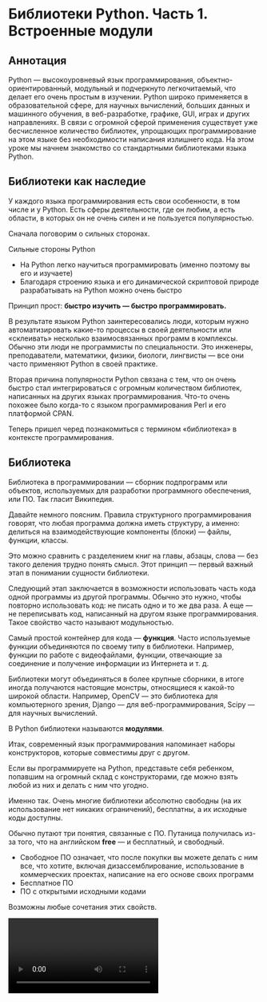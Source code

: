 # Библиотеки Python.  Часть 1. Встроенные модули 

## Аннотация

Python — высокоуровневый язык программирования, объектно-ориентированный, модульный и подчеркнуто легкочитаемый, что делает его очень простым в изучении. Python широко применяется в образовательной сфере, для научных вычислений, больших данных и машинного обучения, в веб-разработке, графике, GUI, играх и других направлениях. В связи с огромной сферой применения существует уже бесчисленное количество библиотек, упрощающих программирование на этом языке без необходимости написания излишнего кода. На этом уроке мы начнем знакомство со стандартными библиотеками языка Python.

## Библиотеки как наследие

У каждого языка программирования есть свои особенности, в том числе и у Python. Есть сферы деятельности, где он любим, а есть области, в которых он не очень силен и не пользуется популярностью.

Сначала поговорим о сильных сторонах.

Сильные стороны Python
- На Python легко научиться программировать (именно поэтому вы его и изучаете)
- Благодаря строению языка и его динамической скриптовой природе разрабатывать на Python можно очень быстро

Принцип прост: **быстро изучить — быстро программировать.**

В результате языком Python заинтересовались люди, которым нужно автоматизировать какие-то процессы в своей деятельности или «склеивать» несколько взаимосвязанных программ в комплексы. Обычно эти люди не программисты по специальности. Это инженеры, преподаватели, математики, физики, биологи, лингвисты — все они часто применяют Python в своей практике.

Вторая причина популярности Python связана с тем, что он очень быстро стал интегрироваться с огромным количеством библиотек, написанных на других языках программирования. Что-то очень похожее было когда-то с языком программирования Perl и его платформой CPAN.

Теперь пришел черед познакомиться с термином «библиотека» в контексте программирования.

## Библиотека

Библиотека в программировании — сборник подпрограмм или объектов, используемых для разработки программного обеспечения, или ПО. Так гласит Википедия.

Давайте немного поясним. Правила структурного программирования говорят, что любая программа должна иметь структуру, а именно: делиться на взаимодействующие компоненты (блоки) — файлы, функции, классы.

Это можно сравнить с разделением книг на главы, абзацы, слова — без такого деления трудно понять смысл. Этот принцип — первый важный этап в понимании сущности библиотеки.

Следующий этап заключается в возможности использовать часть кода одной программы из другой программы. Обычно это нужно, чтобы повторно использовать код: не писать одно и то же два раза. А еще — не переписывать код, написанный на другом языке программирования. Такое свойство часто называют модульностью.

Самый простой контейнер для кода — **функция**. Часто используемые функции объединяются по своему типу в библиотеки. Например, функции по работе с видеофайлами, функции, отвечающие за соединение и получение информации из Интернета и т. д.

Библиотеки могут объединяться в более крупные сборники, в итоге иногда получаются настоящие монстры, относящиеся к какой-то широкой области. Например, OpenCV — это библиотека для компьютерного зрения, Django — для веб-программирования, Scipy — для научных вычислений.

В Python библиотеки называются **модулями**.

Итак, современный язык программирования напоминает наборы конструкторов, которые совместимы друг с другом.

Если вы программируете на Python, представьте себя ребенком, попавшим на огромный склад с конструкторами, где можно взять любой из них и делать с ним что угодно.

Именно так. Очень многие библиотеки абсолютно свободны (на их использование нет никаких ограничений), бесплатны, а их исходные коды доступны.

Обычно путают три понятия, связанные с ПО. Путаница получилась из-за того, что на английском **free** — и бесплатный, и свободный.

- Свободное ПО означает, что после покупки вы можете делать с ним все, что хотите, включая дизассемблирование, использование в коммерческих проектах, написание на его основе своих программ
- Бесплатное ПО
- ПО с открытыми исходными кодами

Возможны любые сочетания этих свойств.

<video src="https://youtu.be/n1F_MfLRlX0"/>

Некоторые библиотеки, например, связанные с математическими вычислениями, очень старые и написаны еще на Fortran. При этом они используются в современных проектах, поскольку созданы профессиональными математиками и инженерами, многократно проверены и оптимизированы.

В этом смысле библиотеки — такое же наследие человечества, как литература, музыка и архитектура.

Интересный факт: с точки зрения закона, программы являются литературными произведениями.

## Репозиторий PyPI

**PyPI** — центральный репозиторий (хранилище) модулей для языка программирования Python. Он как PlayMarket для Android, AppStore для iPhone или CPAN для Perl.
Пройдите по [ссылке](https://pypi.org/). Вы увидите страницу, которая начинается со следующих слов:

*The Python Package Index (PyPI) is a repository of software for the Python programming language.*

*PyPI helps you find and install software developed and shared by the Python community.*

Обратите внимание: количество модулей уже превысило 200 000!

Наверное, можно в шутку говорить, что у Python на все случаи жизни есть нужная библиотека.

Допустим, вы хотите написать программу-бота для «ВКонтакте», чтобы она делала за вас репосты, ставила лайки, переписывалась с друзьями, предлагала подружиться... Так вот для этого тоже есть библиотека!

Как работать с PyPI, мы изучим на следующем уроке, а пока разберемся со встроенными модулями.

## Встроенные модули

Говорят, что Python поставляется уже с батарейками — даже стандартной библиотеки, входящей в комплект, уже достаточно для многих вещей.

![Встроенные модули](../images/python/p_22_01.png)

Стандартной библиотеке посвящен целый раздел документации. Советуем вам хотя бы раз просмотреть его, чтобы примерно знать, какие вообще библиотеки бывают.

Модули в Python устроены по иерархическому принципу, как каталоги в файловой системе. Один модуль может быть вложен в другой, причем вложенность не ограничена (хотя на практике редко бывает больше 4). Чтобы пользоваться функциями, объектами и классами из модуля, весь этот модуль или его часть нужно подключить к программе — **импортировать**.

Возникает вопрос: а почему бы не подключить все библиотеки сразу?
Можно, но это привело бы к нерациональному использованию оперативной памяти и очень долгой загрузке вашей программы.

Поэтому есть правило: **не импортируйте то, чем не пользуетесь.**

За импорт в Python отвечает директива `import`.

Давайте посмотрим на примерах, как это происходит.

```python
from math import pi # Возьмем число пи из библиотеки math
```

Теперь вам доступна переменная `pi`. (В Python это значение приближенно равно 3,141592653589793).

Модуль, переменную, класс или функцию можно при импорте назвать своим именем — для этого служит ключевое слово `as`, например:

```python
from math import pi as число_пи

print(число_пи)
```

```bash
3.141592653589793
```

Более того, поскольку в программе на языке Python в именах допустимы буквенные символы любых алфавитов, можно использовать даже греческие буквы (впрочем, это неудобно, если у вас кириллическо-латинская клавиатура).

```python
from math import pi as π

print(π)
```

```bash
3.141592653589793
```

Если нужно импортировать что-то с большей степенью вложенности, вам поможет символ ".", он выполняет ту же функцию, что и разные виды слешей в путях до файлов.

```python
# мне нужна функция urlopen из request,
# который находится внутри urllib
from urllib.request import urlopen
```

Мы можем импортировать всю библиотеку, но тогда для доступа к ее содержимому нужно снова использовать точку:

```python
import math
print(math.pi)
```

```bash
3.141592653589793
```

Или несколько точек. В любом случае аналогия с файловой структурой почти полная (объекты, функции и классы лежат в файлах, которые группируются в папки, которые тоже могут лежать в папках и т. д.).

```python
import urllib

urllib.request.urlopen(...)
```

Значения после директивы import можно писать через запятую:

```python
from math import sin, cos, tan
```

Значок `*` означает, что из библиотеки нужно импортировать все, что доступно.

```python
from math import *
```

Впрочем, так делать не рекомендуется, поскольку при таком подходе засоряется пространство имен.

Вспомните о двух полезных функций: `dir` (возвращает список со всем содержимым объекта, модуля и т. д.) и `help` (показывает справку об использовании данного объекта).

```python
import math

dir(math)
```

```bash
['__doc__', '__loader__', '__name__', '__package__', '__spec__',
 'acos', 'acosh','asin', 'asinh', 'atan', 'atan2', 'atanh', 'ceil',
 'copysign', 'cos', 'cosh','degrees', 'e', 'erf', 'erfc', 'exp',
 'expm1', 'fabs', 'factorial', 'floor','fmod', 'frexp', 'fsum',
 'gamma', 'hypot', 'isfinite', 'isinf', 'isnan', 'ldexp','lgamma',
 'log', 'log10', 'log1p', 'log2', 'modf', 'pi', 'pow', 'radians',
 'sin','sinh', 'sqrt', 'tan', 'tanh', 'trunc']
```

```bash
>>> help(math.sin)

Help on built-in function sin in module math:
 
sin(...)
    sin(x)
  
    Return the sine of x (measured in radians).
```

```python
>>> help(math.radians)

Help on built-in function radians in module math:
 
radians(...)
    radians(x)
  
    Convert angle x from degrees to radians.
```

```bash
>>> sin(radians(30))

0.49999999999999994
```

Обратите внимание: часть имен начинается с символа "`_`". Это служебные имена, мы их пока рассматривать не будем, да и программисты ими пользуются редко.

## «Пасхальные яйца» в Python

```python
>>> import this

The Zen of Python, by Tim Peters
 
Beautiful is better than ugly.
Explicit is better than implicit.
Simple is better than complex.
Complex is better than complicated.
Flat is better than nested.
Sparse is better than dense.
...
```

А импорт модуля с антигравитацией откроет в браузере комикс о том, что в Python действительно есть модули на все случаи жизни.

```python
>>> import antigravity
```
![Antigravity](../images/python/p_22_02.png)

## Модуль math

Давайте вернемся к встроенному модулю math и посмотрим внимательнее на то, какие возможности он нам предоставляет.

Мы писали программу для вычисления факториала числа, оказывается, такая функция уже есть:

```python
import math

print(math.factorial(5))
```
```bash
120
```

Довольно часто применяется и функция gcd для нахождения наибольшего общего делителя:

```python
import math

print(math.gcd(500, 600))
```

```bash
100
```

Кроме того, есть функции для возведения в степень pow, которое принимает число, которое надо возвести в степень первым аргументом, а вторым аргументом — показатель степени, в которую надо возвести первый аргумент. А для извлечения квадратного корня числа есть функция `math.sqrt`.

В Python есть встроенная функция `pow` или `**`, которая также возводит в степень, но есть ряд отличий. Например, math.pow всегда возвращает результат типа `float`.

```python
import math  # Возведение в степень

print(math.pow(10, 10))  # Извлечение квадратного корня
print(math.sqrt(16))
```

```bash
10000000000.0
4.0
```

В модуль math встроены тригонометрические функции вычисления синуса, косинуса, тангенса и т. д.:

```python
import math

print(math.sin(math.radians(90)))
print(math.cos(math.radians(0)))
print(math.tan(math.radians(45)))
```

```bash
1.0
1.0
0.9999999999999999
```

Обратите внимание: они принимают на вход значение угла в **радианах**, поэтому данные в градусах надо перевести в радианы с помощью функции модуля `math`, которая называется radians. Существует и зеркальная функция degrees для перевода радиан в градусы.

```python
import math

print(math.degrees(math.pi))
```

```bash
180.0
```

Кроме того, math содержит ряд дополнительных интересных функций, например, знает теорему Пифагора. Функция `hypot(a, b)` возвращает длину гипотенузы по двум катетам прямоугольного треугольника. Полный перечень функций и их описания можно посмотреть в документации.

## Модуль random

Этот модуль предназначен для работы с псевдослучайными последовательностями. Такие последовательности важны в математическом моделировании, в криптографии и в различных играх.

Давайте посмотрим структуру модуля.

```python
import random

print(dir(random))
```

```bash
['BPF', 'LOG4', 'NV_MAGICCONST', 'RECIP_BPF', 'Random',
 'SG_MAGICCONST', 'SystemRandom', 'TWOPI', '_BuiltinMethodType',
 '_MethodType', '_Sequence', '_Set','__all__', '__builtins__',
 '__cached__', '__doc__', '__file__', '__loader__','__name__',
 '__package__', '__spec__', '_acos', '_ceil', '_cos', '_e', '_exp',
 '_inst', '_log', '_pi', '_random', '_sha512', '_sin', '_sqrt', 
 '_test','_test_generator', '_urandom', '_warn', 'betavariate',
 'choice', 'expovariate','gammavariate', 'gauss', 'getrandbits',
 'getstate', 'lognormvariate','normalvariate', 'paretovariate',
 'randint', 'random', 'randrange', 'sample','seed', 'setstate',
 'shuffle', 'triangular', 'uniform', 'vonmisesvariate',
 'weibullvariate']
```

Как видим, довольно много функций. Давайте рассмотрим некоторые из них.
Для получения одного псевдослучайного целого числа можно воспользоваться одной из двух функций: `randrange` или `randint`. Функция `randrange` возвращает случайное число из диапазона. Как и в обычном range, мы можем указать начало, конец и шаг диапазона. Функция `randint` работает похожим образом, но у нее границы диапазона — обязательные параметры, нельзя указать шаг, и верхняя граница включена в диапазон генерации.

```python
from random import randrange, randint

# возвращаем случайное целое из диапазона
print(randrange(100))
print(randrange(40, 100, 5))
print(randint(10, 20))
```

### Функция choice

Одна из самых популярных — функция `choice`. С ее помощью можно выбрать один вариант из нескольких альтернатив, заданных в списке, кортеже, строке или любом другом индексируемом типе. `choice` нельзя применять для неупорядоченных коллекций — например, множеств и словарей.

C некоторыми оговорками `choice` можно использовать для словаря, но только в том случае, если ключи в нем такие же, как в списке: начинаются с нуля, целые числа, нет пропусков. Что в целом делает такой словарь несколько бесполезным.

```bash
Например, вот так можно моделировать подкидывание монетки:
>>> from random import choice
>>> choice((1, 2))
2
>>> choice(["орел", "решка"])
'орел'
>>> choice("ab")
'a'
```

А так — сымитировать несколько бросков игральных кубиков:

```python
from random import choice

dashes = [1, 2, 3, 4, 5, 6]
for i in range(1, 10):
    print(choice(dashes), choice(dashes))
```

```bash
2 5
6 5
6 1
1 2
5 6
6 1
4 2
4 2
2 3
```

Если задать символы на сторонах кубика с использованием кодировки **Unicodе**, все будет еще реалистичнее.

```python
from random import choice

dashes = ['\u2680', '\u2681', '\u2682', '\u2683', '\u2684', '\u2685']
for i in range(1, 10):
    print(choice(dashes), choice(dashes))
```

```bash
⚄ ⚄
⚀ ⚂
⚄ ⚃
⚄ ⚂
⚃ ⚁
⚀ ⚂
⚀ ⚄
⚃ ⚁
⚄ ⚂
```

Если попробовать вызвать `choice` с пустой коллекцией, ваша программа упадет с ошибкой. Поэтому перед использованием этой функции будет нелишним проверять наличие в коллекции хотя бы одного элемента.

```python
from random import choice

my_str = "Hello, world"
if my_str:
    print(choice(my_str), choice(my_str))
```

Если нам нужно вернуть не один, а несколько элементов, на помощь придут функции `choiсes` и `sample`. `choices` возвращает заданное именованным параметром `k` количество элементов с возможными повторами (коллекция должна быть непустой), `sample` — без повторов, но выборка должна быть меньше или равна длине коллекции, иначе тоже будет ошибка.

### Функция sample

```python
from random import choices, sample

my_list = ['Yes', 'No', 'May be']
# выбираем k элементов коллекции с повторениями
print(choices(my_list, k=5))
# выбираем k элементов без повторений
print(sample(range(10), 6))
```

```bash
['No', 'Yes', 'Yes', 'Yes', 'No']
[8, 9, 1, 6, 7, 5]
```

### Функция shuffle

Функция `shuffle` перемешивает список, при этом меняется сам список, который передается как аргумент функции.

```python
from random import shuffle

a = list(range(100))
shuffle(a) # меняет сам список
print(a[:10])
```
```bash
[12, 97, 67, 13, 68, 58, 87, 92, 32, 40]
```

### Функция random {id="random-func"}

А функция `random` возвращает случайное вещественное число от 0 до 1 (не включительно):

```python
from random import random as rnd

print(rnd(), rnd(), rnd()) # вещественное число [0, 1)
```

```bash
0.7807663953103449 0.1503300563891775 0.6068329639725171
```

## Модуль datetime

Модуль `datetime` предназначен для работы с датами и временем и предоставляет, кроме функций, несколько новых типов данных. Библиотека чаще всего применяется для того, чтобы узнать текущую дату или время:

```python
import datetime as dt

print(dt.datetime.now())
print(dt.datetime.now().time())
print(dt.datetime.now().date())
```

```bash
2019-09-04 18:34:42.071614
18:34:42.071614
2019-09-04
```

Но ее можно использовать и для более интересных вещей, она предоставляет несколько интересных типов данных: `time`, `date`, `datetime` — для хранения времени, даты и совместно даты и времени.

![Модуль datetime](../images/python/p_22_03.png)

`date` — тип для хранения даты. При создании новой даты нужно указать год, месяц и день. С помощью функции `today()` можно узнать текущую дату на компьютере, а с помощью функции `weekday()` — день недели (нумерация с 0).

```python
import datetime as dt

# тип данных 'дата' (год + месяц + день)
my_date = dt.date(2019, 11, 5)
print(my_date)
print(dt.date.today())
print(dt.date.today().weekday())
```

```bash
2019-11-05
2019-09-04
2
```

`time` — тип для хранения времени. При создании объекта данного типа надо указать час, минуту, секунду.

```python
import datetime as dt

# тип данных 'время' (час + минута + секунда + милисекунда)
my_time = dt.time(23, 15, 29)
print(my_time)
```

`datetime` — тип для объединения даты и времени. Можно объединить `date` и `time` в один `datetime` с помощью функции `combine(date, time)`. Обратиться к отдельным частям объекта `datetime` можно через точку и название части: например, year (аналогично можно поступить для `date` или `time`). С помощью функции `now()` можно узнать текущее дату и время.

```python
import datetime as dt

# тип данных дата + время
my_datetime = dt.datetime(2020, 12, 15, 13, 25, 9)
print(my_datetime)
# можно объединить дату и время
my_date = dt.date(2019, 11, 5)
my_time = dt.time(23, 15, 29)
my_datetime = dt.datetime.combine(my_date, my_time)
print(my_datetime)
print(my_datetime.year)
# и получить текущую дату и время
print(dt.datetime.now())
```

```bash
2020-12-15 13:25:09
2019-11-05 23:15:29
2019
2019-06-19 16:32:07.208456
```

Тип `timedelta` необходим для создания объектов, содержащих некоторый временной интервал. При создании таких объектов можно указать, сколько дней, часов, минут, секунд, недель содержит временной интервал. Как и с другими типами модуля `datetime`, с частями временного интервала можно обращаться аналогично. С помощью функции `total_seconds() `можно узнать длину интервала в секундах.

```python
import datetime as dt

# тип данных временной интервал
delta_time1 = dt.timedelta(seconds=10, weeks=2)
print(delta_time1)
print(delta_time1.days)
print(delta_time1.total_seconds())
```

```bash
14 days, 0:00:10
14
1209610.0
```

Интервал, в отличие от предыдущих типов, может быть отрицательным.

```python
import datetime as dt

# интервал может быть отрицательным
delta_time2 = dt.timedelta(seconds=-10, weeks=-2)
print(delta_time2)
```

```bash
-15 days, 23:59:50
```

Для интервалов, дат, времени и типа `datetime` поддерживаются математические и логические операции. Мы можем сложить два интервала времени, вычесть один из другого, увеличить интервал в n раз, уменьшить интервал в `n` раз, а с помощью деления узнать, сколько раз один интервал помещается в другой.

```python
import datetime as dt

# поддерживаются математические и логические операции
# для интервалов времени
delta_time1 = dt.timedelta(days=4, hours=4)
delta_time2 = dt.timedelta(days=1, hours=1)
print(delta_time1 - delta_time2)
print(delta_time1 + delta_time2)
print(delta_time1 * 10)
print(delta_time1 / 10)
print(delta_time1 / delta_time2)
```

```bash
3 days, 3:00:00
5 days, 5:00:00
41 days, 16:00:00
10:00:00
4.0
```

К датам мы можем прибавлять временной интервал или удалять интервал для получения новой даты, которая раньше/позже на этот интервал. При вычитании одной даты из другой мы получим интервал времени между датами. С помощью логических функций мы можем узнать, какая дата позже (т. е. больше) или раньше (т. е. меньше).

```python
import datetime as dt

# поддерживаются математические и логические операции для дат
date1 = dt.date(2019, 11, 5)
date2 = dt.date(2018, 10, 1)
delta_time1 = dt.timedelta(days=4, hours=4)
print(date1 + delta_time1)
print(date1 - delta_time1)
print(date1 - date2)
print(date2 > date1)
```

```bash
2019-11-09
2019-11-01
400 days, 0:00:00
False
```

Аналогичные действия работают и для `datetime`.


```python
import datetime as dt

# поддерживаются математические и логические операции для типа
# datetime

datetime1 = dt.datetime(2020, 12, 15, 13, 25, 9)
datetime2 = dt.datetime(2019, 12, 15, 13, 25, 9)
delta_time1 = dt.timedelta(days=4, hours=4)
print(datetime1 + delta_time1)
print(datetime1 - delta_time1)
print(datetime1 - datetime2)
print(datetime2 < datetime1)
```

```bash
2020-12-19 17:25:09
2020-12-11 09:25:09
366 days, 0:00:00
True
```

Кроме того, для времени, даты и типа `datetime` поддерживается форматированный вывод, который позволяет представлять информацию в удобном для нас виде.

```python
import datetime as dt

# поддерживается форматированный вывод
my_format = "%B"
print(dt.datetime.now().strftime("%A %d %B %y %H:%M:S"))
print(dt.date.today().strftime(my_format))
```

```bash
Wednesday 04 September 19 18:50:S
September
```

| Команда | Значение                                                              | Пример                                                                      |
|---------|-----------------------------------------------------------------------|-----------------------------------------------------------------------------|
| %a      | Аббревиатура дня недели                                               | Sun, Mon, …, Sat (en_US);So, Mo, …, Sa (de_DE)                              |
| %A      | Полное название дня недели                                            | Sunday, Monday, …, Saturday (en_US);Sonntag, Montag, …, Samstag (de_DE)     |
| %w      | День недели как десятичное число, где 0 — воскресенье, а 6 — суббота  | 0, 1, …, 6                                                                  |
| %d      | День месяца в формате из двух цифр                                    | 01, 02, …, 31                                                               |
| %b      | Аббревиатура месяца                                                   | Jan, Feb, …, Dec (en_US);Jan, Feb, …, Dez (de_DE)                           |
| %B      | Полное название месяца                                                | January, February, …, December (en_US);Januar, Februar, …, Dezember (de_DE) |
| %m      | Номер месяца в формате из двух цифр                                   | 01, 02, …, 12                                                               |
| %y      | Последние 2 цифры года (год без века)                                 | 00, 01, …, 99                                                               |
| %Y      | Год полностью                                                         | 0001, 0002, …, 2013, 2014, …, 9998, 9999                                    |
| %H      | Час в 24-часовом формате из двух цифр                                 | 00, 01, …, 23                                                               |
| %I      | Час в 12-часовом формате из двух цифр                                 | 01, 02, …, 12                                                               |
| %p      | AM или PM                                                             | AM, PM (en_US);am, pm (de_DE)                                               |
| %M      | Минута в формате из двух цифр                                         | 00, 01, …, 59                                                               |
| %S      | Секунда в формате их двух цифр                                        | 00, 01, …, 59                                                               |
| %f      | Микросекунды в формате из 6 цифр                                      | 000000, 000001, …, 999999                                                   |
| %j      | День в году в формате из 3 цифр                                       | 001, 002, …, 366                                                            |
| %U      | Неделя в году                                                         | 00, 01, …, 53                                                               |
| %c      | Принятое, согласно локальным настройкам, представление даты и времени | Tue Aug 16 21:30:00 1988 (en_US);Di 16 Aug 21:30:00 1988 (de_DE)            |
| %x      | Принятое, согласно локальным настройкам, представление даты           | 08/16/88 (None);08/16/1988 (en_US);16.08.1988 (de_DE)                       |
| %X      | Принятое, согласно локальным настройкам, представление времени        | 21:30:00 (en_US);21:30:00 (de_DE)                                           |
| %%      | Знак '%'                                                              | %                                                                           |

Более подробно можно посмотреть в [документации](https://docs.python.org/3.7/library/datetime.html).

## Модуль pprint

Модуль `pprint` содержит функцию `pprint`, которую удобно использовать при выводе сложных типов данных. `pprint` старается вывести в консоль объекты в наиболее читабельном для человека виде. Ее особенно удобно использовать для вывода матриц.

```python
import random
from pprint import pprint

a = [sample(range(20), 6) for _ in range(10)]
print(a)
print()
pprint(a)
```

```bash
[[0, 12, 14, 7, 15, 10], [8, 18, 15, 5, 13, 14],
 [15, 4, 14, 18, 17, 7], [11, 16, 19, 17, 14, 2],
 [6, 13, 8, 17, 9, 14], [15, 10, 4, 5, 17, 9],
 [16, 9, 14, 15, 13, 7], [12, 14, 9, 4, 7, 11],
 [13, 18, 12, 3, 17, 15], [5, 18, 16, 17, 9, 6]]

[[0, 12, 14, 7, 15, 10],
 [8, 18, 15, 5, 13, 14],
 [15, 4, 14, 18, 17, 7],
 [11, 16, 19, 17, 14, 2],
 [6, 13, 8, 17, 9, 14],
 [15, 10, 4, 5, 17, 9],
 [16, 9, 14, 15, 13, 7],
 [12, 14, 9, 4, 7, 11],
 [13, 18, 12, 3, 17, 15],
 [5, 18, 16, 17, 9, 6]]
```

`pprint` работает и для словарей.

```python
import random
from pprint import pprint

b = {x: x ** 2 for x in range(20)}
print(b)
print()
pprint(b)
```

```bash
{0: 0, 1: 1, 2: 4, 3: 9, 4: 16, 5: 25, 6: 36, 7: 49, 8: 64, 9: 81,
10: 100, 11: 121, 12: 144, 13: 169, 14: 196, 15: 225, 16: 256,
17: 289, 18: 324, 19: 361}

{0: 0,
 1: 1,
 2: 4,
 3: 9,
 4: 16,
 5: 25,
 6: 36,
 7: 49,
 ...
 19: 361}

```

Мы рассмотрели только несколько встроенных библиотек — их намного больше. И у рассмотренных мы разобрали далеко не все функции. Пользуйтесь функциями `dir` и `help` и читайте документацию, в ней приведены примеры и объяснены нюансы.
